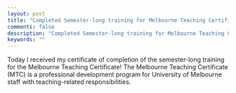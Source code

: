 ```yaml
---
layout: post
title: "Completed Semester-long training for Melbourne Teaching Certificate"
comments: false
description: "Completed Semester-long training for Melbourne Teaching Certificate"
keywords: ""
---
```


Today I received my certificate of completion of the semester-long training for the Melbourne Teaching Certificate! The Melbourne Teaching Certificate (MTC) is a professional development program for University of Melbourne staff with teaching-related responsibilities.
